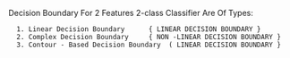 Decision Boundary For 2 Features 2-class Classifier Are Of Types:


      1. Linear Decision Boundary      { LINEAR DECISION BOUNDARY }
      2. Complex Decision Boundary     { NON -LINEAR DECISION BOUNDARY }
      3. Contour - Based Decision Boundary  ( LINEAR DECISION BOUNDARY }
